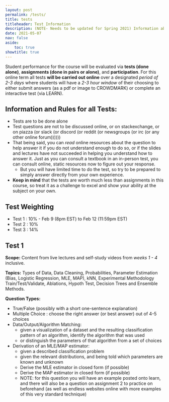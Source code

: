 ```yaml
---
layout: post
permalink: /tests/
title: tests
titleheader: Test Information
description: (NOTE- Needs to be updated for Spring 2021) Information about tests for the course.
date: 2021-05-07
nav: false
aside: 
    toc: true
showtitle: true
---
```


Student performance for the course will be evaluated via **tests (done alone)**, **assignments (done in pairs or alone)**, and **participation**. For this online term all tests **will be carried out online** over a designated *period of 2-3 days* where students will have a *2-3 hour window* of their choosing to either submit answers (as a pdf or image to CROWDMARK) or complete an interactive test (via LEARN).

## Information and Rules for all Tests:
- Tests are to be done alone
- Test questions are not to be discussed online, or on stackexchange, or on piazza (or slack (or discord (or reddit (or newsgroups (or irc (or any other online forum))))))
- That being said, you can *read* online resources about the question to help answer it if you do not understand enough to do so, or if the slides and lectures have not succeeded in helping you understand how to answer it. Just as you can consult a textbook in an in-person test, you can consult online, static resources now to figure out your response. 
  - But you will have limited time to do the test, so try to be prepared to simply answer directly from your own experience.
- **Keep in mind** that the tests are worth much less than assignments in this course, so treat it as a challenge to excel and show your ability at the subject on your own.

## Test Weighting
- Test 1 : 10% - Feb 9 (8pm EST) to Feb 12 (11:59pm EST)
- Test 2 : 10%
- Test 3 : 14%

## Test 1

**Scope:** Content from live lectures and self-study videos from *weeks 1 - 4* inclusive.

**Topics:** Types of Data, Data Cleaning, Probabilities, Parameter Estimation (Bias, Logistic Regression, MLE, MAP), kNN, Experimental Methodology Train/Test/Validate,  Ablations, Hypoth Test, Decision Trees and Ensemble Methods.

**Question Types:**

- True/False (possibly with a short one-sentence explanation)
- Multiple Choice : choose the right answer (or best answer) out of 4-5 choices
- Data/Output/Algorithm Matching:
  - given a visualization of a dataset and the resulting classification pattern of an algorithm, identify the algorithm that was used
  - or distinguish the parameters of that algorithm from a set of choices
- Derivation of an MLE/MAP estimator:
  - given a described classification problem
  - given the relevant distributions, and being told which parameters are known and unknown
  - Derive the MLE estimator in closed form (if possible)
  - Derive the MAP estimator in closed form (if possible)
  - NOTE: for this question you will have an example posted onto learn, and there will also be a question on assignment 2 to practice on beforehand (as well as endless websites online with more examples of this very standard technique)
